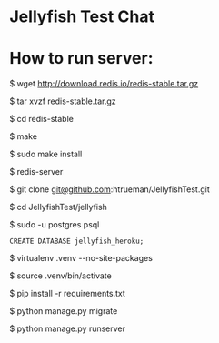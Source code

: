 # Jellyfish Test Chat

# How to run server:
$ wget http://download.redis.io/redis-stable.tar.gz

$ tar xvzf redis-stable.tar.gz

$ cd redis-stable

$ make

$ sudo make install

$ redis-server

$ git clone git@github.com:htrueman/JellyfishTest.git

$ cd JellyfishTest/jellyfish

$ sudo -u postgres psql

	CREATE DATABASE jellyfish_heroku;

$ virtualenv .venv --no-site-packages

$ source .venv/bin/activate

$ pip install -r requirements.txt

$ python manage.py migrate

$ python manage.py runserver
